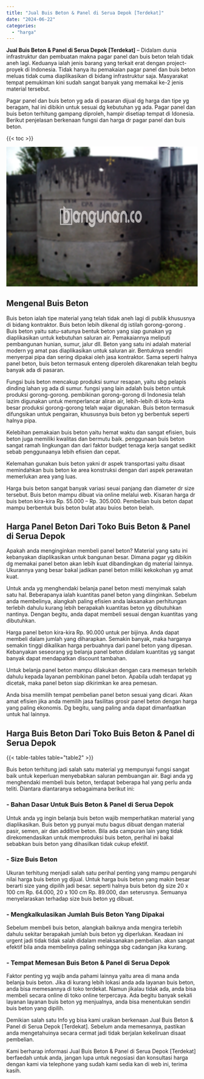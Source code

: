 ```yaml
---
title: "Jual Buis Beton & Panel di Serua Depok [Terdekat]"
date: "2024-06-22"
categories: 
  - "harga"
---
```


**Jual Buis Beton & Panel di Serua Depok \[Terdekat\]** – Didalam dunia infrastruktur dan pembuatan makna pagar panel dan buis beton telah tidak aneh lagi. Keduanya ialah jenis barang yang terkait erat dengan project-proyek di Indonesia. Tidak hanya itu pemakaian pagar panel dan buis beton meluas tidak cuma diaplikasikan di bidang infrastruktur saja. Masyarakat tempat pemukiman kini sudah sangat banyak yang memakai ke-2 jenis material tersebut.

Pagar panel dan buis beton yg ada di pasaran dijual dg harga dan tipe yg beragam, hal ini dibikin untuk sesuai dg kebutuhan yg ada. Pagar panel dan buis beton terhitung gampang diproleh, hampir disetiap tempat di Idonesia. Berikut penjelasan berkenaan fungsi dan harga dr pagar panel dan buis beton.

{{< toc >}}

![Jual Buis Beton & Panel di Serua Depok [Terdekat]](/images/jual-panel-buis-beton-murah-24.png)

## Mengenal Buis Beton

Buis beton ialah tipe material yang telah tidak aneh lagi di publik khususnya di bidang kontraktor. Buis beton lebih dikenal dg istilah gorong-gorong . Buis beton yaitu satu-satunya bentuk beton yang siap gunakan yg diaplikasikan untuk kebutuhan saluran air. Pemakaiannya meliputi pembangunan hunian, sumur, jalur dll. Beton yang satu ini adalah material modern yg amat pas diaplikasikan untuk saluran air. Bentuknya sendiri menyerpai pipa dan sering dipakai oleh jasa kontraktor. Sama seperti halnya panel beton, buis beton termasuk enteng diperoleh dikarenakan telah begitu banyak ada di pasaran.

Fungsi buis beton mencakup produksi sumur resapan, yaitu sbg pelapis dinding lahan yg ada di sumur. fungsi yang lain adalah buis beton untuk produksi gorong-gorong. pembikinan gorong-gorong di Indonesia telah lazim digunakan untuk memperlancar aliran air, lebih-lebih di kota-kota besar produksi gorong-gorong telah wajar digunakan. Buis beton termasuk difungsikan untuk pengairan, khususnya buis beton yg berbentuk seperti halnya pipa.

Kelebihan pemakaian buis beton yaitu hemat waktu dan sangat efisien, buis beton juga memiliki kwalitas dan bermutu baik. penggunaan buis beton sangat ramah lingkungan dan dari faktor budget tenaga kerja sangat sedikit sebab penggunaanya lebih efisien dan cepat.

Kelemahan gunakan buis beton yakni dr aspek transportasi yaitu disaat memindahkan buis beton ke area konstruksi dengan dari aspek perawatan memerlukan area yang luas.

Harga buis beton sangat banyak variasi seuai panjang dan diameter dr size tersebut. Buis beton mampu dibuat via online melalui web. Kisaran harga dr buis beton kira-kira Rp. 55.000 – Rp. 305.000. Pembelian buis beton dapat mampu berbentuk buis beton bulat atau buios beton belah.

## Harga Panel Beton Dari Toko Buis Beton & Panel di Serua Depok

Apakah anda menginginkan membeli panel beton? Material yang satu ini kebanyakan diaplikasikan untuk bangunan besar. Dimana pagar yg dibikin dg memakai panel beton akan lebih kuat dibandingkan dg material lainnya. Ukurannya yang besar bakal jadikan panel beton miliki kekokohan yg amat kuat.

Untuk anda yg menghendaki belanja panel beton mesti menyimak salah satu hal. Beberapanya ialah kuantitas panel beton yang diinginkan. Sebelum anda membelinya, alangkah paling efisien anda laksanakan perhitungan terlebih dahulu kurang lebih berapakah kuantitas beton yg dibutuhkan nantinya. Dengan begitu, anda dapat membeli sesuai dengan kuantitas yang dibutuhkan.

Harga panel beton kira-kira Rp. 90.000 untuk per bijinya. Anda dapat membeli dalam jumlah yang diharapkan. Semakin banyak, maka harganya semakin tinggi dikalikan harga perbuahnya dari panel beton yang dipesan. Kebanyakan seseorang yg belanja panel beton didalam kuantitas yg sangat banyak dapat mendapatkan discount tambahan.

Untuk belanja panel beton mampu dilakukan dengan cara memesan terlebih dahulu kepada layanan pembikinan panel beton. Apabila udah terdapat yg dicetak, maka panel beton siap dikirimkan ke area pemesan.

Anda bisa memilih tempat pembelian panel beton sesuai yang dicari. Akan amat efisien jika anda memilih jasa fasilitas grosir panel beton dengan harga yang paling ekonomis. Dg begitu, uang paling anda dapat dimanfaatkan untuk hal lainnya.

## Harga Buis Beton Dari Toko Buis Beton & Panel di Serua Depok

{{< table-tables table="table2" >}}

Buis beton terhitung jadi salah satu material yg mempunyai fungsi sangat baik untuk keperluan menyebabkan saluran pembuangan air. Bagi anda yg menghendaki membeli buis beton, terdapat beberapa hal yang perlu anda teliti. Diantara diantaranya sebagaimana berikut ini:

### \- Bahan Dasar Untuk Buis Beton & Panel di Serua Depok

Untuk anda yg ingin belanja buis beton wajib memperhatikan material yang diaplikasikan. Buis beton yg punyai mutu bagus dibuat dengan material pasir, semen, air dan additive beton. Bila ada campuran lain yang tidak direkomendasikan untuk memproduksi buis beton, perihal ini bakal sebabkan buis beton yang dihasilkan tidak cukup efektif.

### \- Size Buis Beton

Ukuran terhitung menjadi salah satu perihal penting yang mampu pengaruhi nilai harga buis beton yg dijual. Untuk harga buis beton yang makin besar berarti size yang dipilih jadi besar. seperti halnya buis beton dg size 20 x 100 cm Rp. 64.000, 20 x 100 cm Rp. 89.000, dan seterusnya. Semuanya menyelaraskan terhadap size buis beton yg dibuat.

### \- Mengkalkulasikan Jumlah Buis Beton Yang Dipakai

Sebelum membeli buis beton, alangkah baiknya anda mengira terlebih dahulu sekitar berapakah jumlah buis beton yg diperlukan. Keadaan ini urgent jadi tidak tidak salah didalam melaksanakan pembelian. akan sangat efektif bila anda membelinya paling sehingga sbg cadangan jika kurang.

### \- Tempat Memesan Buis Beton & Panel di Serua Depok

Faktor penting yg wajib anda pahami lainnya yaitu area di mana anda belanja buis beton. Jika di kurang lebih lokasi anda ada layanan buis beton, anda bisa memesannya di toko terdekat. Namun jikalau tidak ada, anda bisa membeli secara online di toko online terpercaya. Ada begitu banyak sekali layanan layanan buis beton yg menjualnya, anda bisa menentukan sendiri buis beton yang dipilih.

Demikian salah satu Info yg bisa kami uraikan berkenaan Jual Buis Beton & Panel di Serua Depok \[Terdekat\]. Sebelum anda memesannya, pastikan anda mengetahuinya secara cermat jadi tidak berjalan kekeliruan disaat pembelian.

Kami berharap informasi Jual Buis Beton & Panel di Serua Depok \[Terdekat\] berfaedah untuk anda, jangan lupa untuk negosiasi dan konsultasi harga dengan kami via telephone yang sudah kami sedia kan di web ini, terima kasih.
